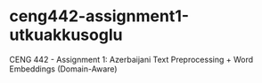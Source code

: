# ceng442-assignment1-utkuakkusoglu
CENG 442 - Assignment 1:  Azerbaijani Text Preprocessing + Word Embeddings (Domain-Aware)

